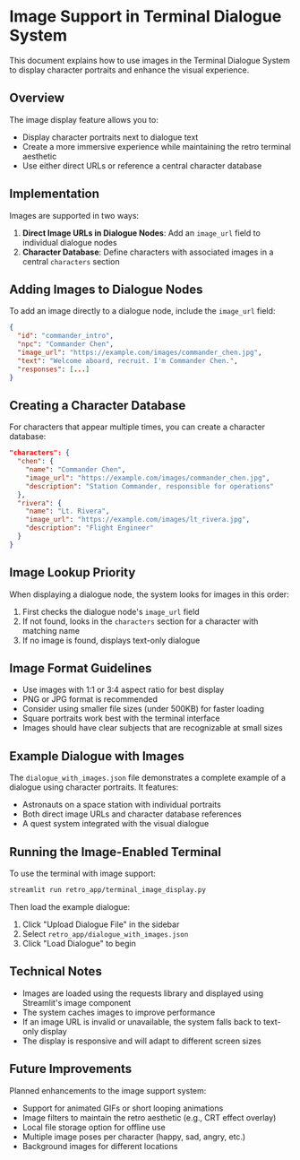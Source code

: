 # Image Support in Terminal Dialogue System

This document explains how to use images in the Terminal Dialogue System to display character portraits and enhance the visual experience.

## Overview

The image display feature allows you to:
- Display character portraits next to dialogue text
- Create a more immersive experience while maintaining the retro terminal aesthetic
- Use either direct URLs or reference a central character database

## Implementation

Images are supported in two ways:

1. **Direct Image URLs in Dialogue Nodes**: Add an `image_url` field to individual dialogue nodes
2. **Character Database**: Define characters with associated images in a central `characters` section

## Adding Images to Dialogue Nodes

To add an image directly to a dialogue node, include the `image_url` field:

```json
{
  "id": "commander_intro",
  "npc": "Commander Chen",
  "image_url": "https://example.com/images/commander_chen.jpg",
  "text": "Welcome aboard, recruit. I'm Commander Chen.",
  "responses": [...]
}
```

## Creating a Character Database

For characters that appear multiple times, you can create a character database:

```json
"characters": {
  "chen": {
    "name": "Commander Chen",
    "image_url": "https://example.com/images/commander_chen.jpg",
    "description": "Station Commander, responsible for operations"
  },
  "rivera": {
    "name": "Lt. Rivera",
    "image_url": "https://example.com/images/lt_rivera.jpg",
    "description": "Flight Engineer"
  }
}
```

## Image Lookup Priority

When displaying a dialogue node, the system looks for images in this order:

1. First checks the dialogue node's `image_url` field
2. If not found, looks in the `characters` section for a character with matching name
3. If no image is found, displays text-only dialogue

## Image Format Guidelines

- Use images with 1:1 or 3:4 aspect ratio for best display
- PNG or JPG format is recommended
- Consider using smaller file sizes (under 500KB) for faster loading
- Square portraits work best with the terminal interface
- Images should have clear subjects that are recognizable at small sizes

## Example Dialogue with Images

The `dialogue_with_images.json` file demonstrates a complete example of a dialogue using character portraits. It features:

- Astronauts on a space station with individual portraits
- Both direct image URLs and character database references
- A quest system integrated with the visual dialogue

## Running the Image-Enabled Terminal

To use the terminal with image support:

```bash
streamlit run retro_app/terminal_image_display.py
```

Then load the example dialogue:
1. Click "Upload Dialogue File" in the sidebar
2. Select `retro_app/dialogue_with_images.json`
3. Click "Load Dialogue" to begin

## Technical Notes

- Images are loaded using the requests library and displayed using Streamlit's image component
- The system caches images to improve performance
- If an image URL is invalid or unavailable, the system falls back to text-only display
- The display is responsive and will adapt to different screen sizes

## Future Improvements

Planned enhancements to the image support system:

- Support for animated GIFs or short looping animations
- Image filters to maintain the retro aesthetic (e.g., CRT effect overlay)
- Local file storage option for offline use
- Multiple image poses per character (happy, sad, angry, etc.)
- Background images for different locations